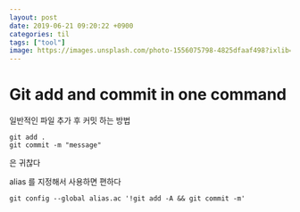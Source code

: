 ```yaml
---
layout: post
date: 2019-06-21 09:20:22 +0900
categories: til
tags: ["tool"]
image: https://images.unsplash.com/photo-1556075798-4825dfaaf498?ixlib=rb-1.2.1&ixid=eyJhcHBfaWQiOjEyMDd9&auto=format&fit=crop&w=1055&q=80
---
```


# Git add and commit in one command

일반적인 파일 추가 후 커밋 하는 방법

    git add .
    git commit -m "message"

은 귀찮다

alias 를 지정해서 사용하면 편하다

    git config --global alias.ac '!git add -A && git commit -m'
